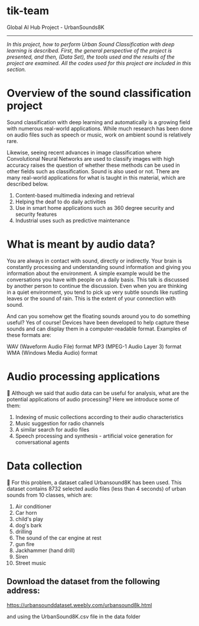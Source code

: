 # tik-team
Global AI Hub Project - UrbanSounds8K

<hr />

*In this project, how to perform Urban Sound Classification with deep learning is described. First, the general perspective of the project is presented, and then, (Data Set), the tools used and the results of the project are examined. All the codes used for this project are included in this section.*

# Overview of the sound classification project

Sound classification with deep learning and automatically is a growing field with numerous real-world applications. While much research has been done on audio files such as speech or music, work on ambient sound is relatively rare.

Likewise, seeing recent advances in image classification where Convolutional Neural Networks are used to classify images with high accuracy raises the question of whether these methods can be used in other fields such as classification. Sound is also used or not. There are many real-world applications for what is taught in this material, which are described below.

1. Content-based multimedia indexing and retrieval
2. Helping the deaf to do daily activities
3. Use in smart home applications such as 360 degree security and security features
4. Industrial uses such as predictive maintenance

# What is meant by audio data?

You are always in contact with sound, directly or indirectly. Your brain is constantly processing and understanding sound information and giving you information about the environment. A simple example would be the conversations you have with people on a daily basis. This talk is discussed by another person to continue the discussion. Even when you are thinking in a quiet environment, you tend to pick up very subtle sounds like rustling leaves or the sound of rain. This is the extent of your connection with sound.

And can you somehow get the floating sounds around you to do something useful? Yes of course! Devices have been developed to help capture these sounds and can display them in a computer-readable format. Examples of these formats are:

WAV (Waveform Audio File) format
MP3 (MPEG-1 Audio Layer 3) format
WMA (Windows Media Audio) format

# Audio processing applications
📌 Although we said that audio data can be useful for analysis, what are the potential applications of audio processing? Here we introduce some of them:

1. Indexing of music collections according to their audio characteristics
2. Music suggestion for radio channels
3. A similar search for audio files
4. Speech processing and synthesis - artificial voice generation for conversational agents

# Data collection
📌 For this problem, a dataset called Urbansound8K has been used. This dataset contains 8732 selected audio files (less than 4 seconds) of urban sounds from 10 classes, which are:

1. Air conditioner
2. Car horn
3. child's play
4. dog's bark
5. drilling
6. The sound of the car engine at rest
7. gun fire
8. Jackhammer (hand drill)
9. Siren
10. Street music

## Download the dataset from the following address:
https://urbansounddataset.weebly.com/urbansound8k.html

and using the UrbanSound8K.csv file in the data folder
